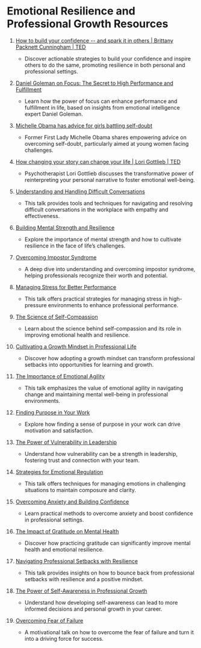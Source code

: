 # Emotional Resilience and Professional Growth Resources

1. [How to build your confidence -- and spark it in others | Brittany Packnett Cunningham | TED](https://www.youtube.com/watch?v=b5ZESpOAolU)
   - Discover actionable strategies to build your confidence and inspire others to do the same, promoting resilience in both personal and professional settings.

2. [Daniel Goleman on Focus: The Secret to High Performance and Fulfillment](https://www.youtube.com/watch?v=HTfYv3IEOqM)
   - Learn how the power of focus can enhance performance and fulfillment in life, based on insights from emotional intelligence expert Daniel Goleman.

3. [Michelle Obama has advice for girls battling self-doubt](https://www.youtube.com/watch?v=bzNke_GYGHg)
   - Former First Lady Michelle Obama shares empowering advice on overcoming self-doubt, particularly aimed at young women facing challenges.

4. [How changing your story can change your life | Lori Gottlieb | TED](https://www.youtube.com/watch?v=O_MQr4lHm0c)
   - Psychotherapist Lori Gottlieb discusses the transformative power of reinterpreting your personal narrative to foster emotional well-being.

5. [Understanding and Handling Difficult Conversations](https://www.youtube.com/watch?v=BI4dBryghRk)
   - This talk provides tools and techniques for navigating and resolving difficult conversations in the workplace with empathy and effectiveness.

6. [Building Mental Strength and Resilience](https://www.youtube.com/watch?v=sVB15Wa2GwE)
   - Explore the importance of mental strength and how to cultivate resilience in the face of life’s challenges.

7. [Overcoming Impostor Syndrome](https://www.youtube.com/watch?v=1gzVhnT3pB4)
   - A deep dive into understanding and overcoming impostor syndrome, helping professionals recognize their worth and potential.

8. [Managing Stress for Better Performance](https://www.youtube.com/watch?v=Qaf4eUk_uCY)
   - This talk offers practical strategies for managing stress in high-pressure environments to enhance professional performance.

9. [The Science of Self-Compassion](https://www.youtube.com/watch?v=skZagPiKQfQ&t=506s)
   - Learn about the science behind self-compassion and its role in improving emotional health and resilience.

10. [Cultivating a Growth Mindset in Professional Life](https://www.youtube.com/watch?v=j8ZsDUhc8xo)
    - Discover how adopting a growth mindset can transform professional setbacks into opportunities for learning and growth.

11. [The Importance of Emotional Agility](https://www.youtube.com/watch?v=KWYUgyQxJRQ)
    - This talk emphasizes the value of emotional agility in navigating change and maintaining mental well-being in professional environments.

12. [Finding Purpose in Your Work](https://www.youtube.com/watch?v=18uDutylDa4)
    - Explore how finding a sense of purpose in your work can drive motivation and satisfaction.

13. [The Power of Vulnerability in Leadership](https://www.youtube.com/watch?v=T2I4tus05hI)
    - Understand how vulnerability can be a strength in leadership, fostering trust and connection with your team.

14. [Strategies for Emotional Regulation](https://www.youtube.com/watch?v=1EPw1cjzdLE)
    - This talk offers techniques for managing emotions in challenging situations to maintain composure and clarity.

15. [Overcoming Anxiety and Building Confidence](https://www.youtube.com/watch?v=BVWGfAOx26g&t=38s)
    - Learn practical methods to overcome anxiety and boost confidence in professional settings.

16. [The Impact of Gratitude on Mental Health](https://www.youtube.com/watch?v=eIho2S0ZahI)
    - Discover how practicing gratitude can significantly improve mental health and emotional resilience.

17. [Navigating Professional Setbacks with Resilience](https://www.youtube.com/watch?v=7vqnazqmceQ)
    - This talk provides insights on how to bounce back from professional setbacks with resilience and a positive mindset.

18. [The Power of Self-Awareness in Professional Growth](https://www.youtube.com/watch?v=x9Ezzxy0frA)
    - Understand how developing self-awareness can lead to more informed decisions and personal growth in your career.

19. [Overcoming Fear of Failure](https://www.youtube.com/watch?v=uRX1XJ7VjaI)
    - A motivational talk on how to overcome the fear of failure and turn it into a driving force for success.



